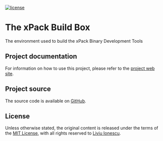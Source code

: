 
[![license](https://img.shields.io/github/license/xpack-dev-tools/xpack-build-box)](https://github.com/xpack-dev-tools/xpack-build-box/blob/master/LICENSE)

# The xPack Build Box

The environment used to build the xPack Binary Development Tools

## Project documentation

For information on how to use this project,
please refer to the
[project web site](https://xpack-dev-tools.github.io/xpack-build-box/).

## Project source

The source code is available on
[GitHub](https://github.com/xpack-dev-tools/xpack-build-box/).

## License

Unless otherwise stated, the original content is released under the terms of the
[MIT License](https://opensource.org/licenses/mit/),
with all rights reserved to
[Liviu Ionescu](https://github.com/ilg-ul).
